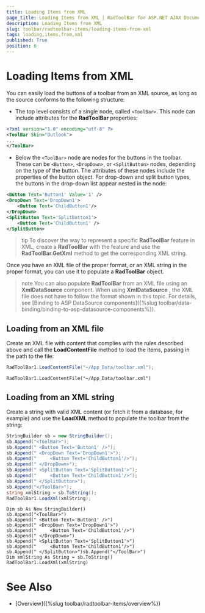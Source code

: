 ```yaml
---
title: Loading Items from XML
page_title: Loading Items from XML | RadToolBar for ASP.NET AJAX Documentation
description: Loading Items from XML
slug: toolbar/radtoolbar-items/loading-items-from-xml
tags: loading,items,from,xml
published: True
position: 6
---
```


# Loading Items from XML


You can easily load the buttons of a toolbar from an XML source, as long as the source conforms to the following structure:

* The top level consists of a single node, called `<ToolBar>`. This node can include attributes for the **RadToolBar** properties:

````XML	     
<?xml version="1.0" encoding="utf-8" ?> 
<ToolBar Skin="Outlook">
...
</ToolBar>			
````

* Below the `<ToolBar>` node are nodes for the buttons in the toolbar. These can be `<Button>`, `<DropDown>`, or `<SplitButton>` nodes, depending on the type of the button. The attributes of these nodes include the properties of the button object. For drop-down and split button types, the buttons in the drop-down list appear nested in the node:

````XML
<Button Text='Button1' Value='1' />
<DropDown Text='DropDown1'> 
    <Button Text='ChildButton1'/>
</DropDown>
<SplitButton Text='SplitButton1'>
    <Button Text='ChildButton1' />
</SplitButton>				
````



>tip To discover the way to represent a specific **RadToolBar** feature in XML, create a **RadToolBar** with the feature and use the **RadToolBar.GetXml** method to get the corresponding XML string.
>


Once you have an XML file of the proper format, or an XML string in the proper format, you can use it to populate a **RadToolBar** object.

>note You can also populate **RadToolBar** from an XML file using an **XmlDataSource** component. When using **XmlDataSource** , the XML file does not have to follow the format shown in this topic. For details, see [Binding to ASP DataSource components]({%slug toolbar/data-binding/binding-to-asp-datasource-components%}).
>


## Loading from an XML file

Create an XML file with content that complies with the rules described above and call the **LoadContentFile** method to load the items, passing in the path to the file:


````C#
RadToolBar1.LoadContentFile("~/App_Data/toolbar.xml");				
````
````VB.NET
RadToolBar1.LoadContentFile("~/App_Data/toolbar.xml")				
````

## Loading from an XML string

Create a string with valid XML content (or fetch it from a database, for example) and use the **LoadXML** method to populate the toolbar from the string:


````C#
StringBuilder sb = new StringBuilder();
sb.Append("<ToolBar>");
sb.Append(" <Button Text='Button1' />");
sb.Append(" <DropDown Text='DropDown1'>");
sb.Append("     <Button Text='ChildButton1'/>");
sb.Append(" </DropDown>");
sb.Append(" <SplitButton Text='SplitButton1'>");
sb.Append("     <Button Text='ChildButton1'/>");
sb.Append(" </SplitButton>");       
sb.Append("</ToolBar>");
string xmlString = sb.ToString();
RadToolBar1.LoadXml(xmlString);				
````
````VB.NET
Dim sb As New StringBuilder()
sb.Append("<ToolBar>")
sb.Append(" <Button Text='Button1' />")
sb.Append(" <DropDown Text='DropDown1'>")
sb.Append("     <Button Text='ChildButton1'/>")
sb.Append(" </DropDown>")
sb.Append(" <SplitButton Text='SplitButton1'>")
sb.Append("     <Button Text='ChildButton1'/>")
sb.Append(" </SplitButton>")sb.Append("</ToolBar>")
Dim xmlString As String = sb.ToString()
RadToolBar1.LoadXml(xmlString)				
````

# See Also

 * [Overview]({%slug toolbar/radtoolbar-items/overview%})
